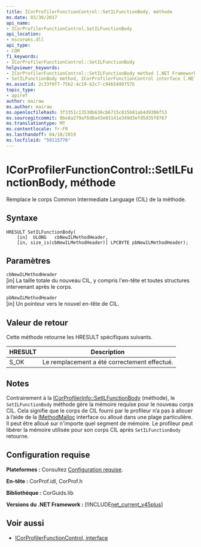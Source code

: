 ```yaml
---
title: ICorProfilerFunctionControl::SetILFunctionBody, méthode
ms.date: 03/30/2017
api_name:
- ICorProfilerFunctionControl.SetILFunctionBody
api_location:
- mscorwks.dll
api_type:
- COM
f1_keywords:
- ICorProfilerFunctionControl::SetILFunctionBody
helpviewer_keywords:
- ICorProfilerFunctionControl::SetILFunctionBody method [.NET Framework profiling]
- SetILFunctionBody method, ICorProfilerFunctionControl interface [.NET Framework profiling]
ms.assetid: 2c33f0f7-75b2-4c19-b2c7-c94b54997576
topic_type:
- apiref
author: mairaw
ms.author: mairaw
ms.openlocfilehash: 3f3351c13530b636cb6715c815b81ab4d9306f53
ms.sourcegitcommit: 0be8a279af6d8a43e03141e349d3efd5d35f8767
ms.translationtype: MT
ms.contentlocale: fr-FR
ms.lasthandoff: 04/18/2019
ms.locfileid: "59115776"
---
```

# <a name="icorprofilerfunctioncontrolsetilfunctionbody-method"></a>ICorProfilerFunctionControl::SetILFunctionBody, méthode
Remplace le corps Common Intermediate Language (CIL) de la méthode.  
  
## <a name="syntax"></a>Syntaxe  
  
```  
HRESULT SetILFunctionBody(  
    [in]  ULONG   cbNewILMethodHeader,  
    [in, size_is(cbNewILMethodHeader)] LPCBYTE pbNewILMethodHeader);  
```  
  
## <a name="parameters"></a>Paramètres  
 `cbNewILMethodHeader`  
 [in] La taille totale du nouveau CIL, y compris l'en-tête et toutes structures intervenant après le corps.  
  
 `pbNewILMethodHeader`  
 [in] Un pointeur vers le nouvel en-tête de CIL.  
  
## <a name="return-value"></a>Valeur de retour  
 Cette méthode retourne les HRESULT spécifiques suivants.  
  
|HRESULT|Description|  
|-------------|-----------------|  
|S_OK|Le remplacement a été correctement effectué.|  
  
## <a name="remarks"></a>Notes  
 Contrairement à la [ICorProfilerInfo::SetILFunctionBody](../../../../docs/framework/unmanaged-api/profiling/icorprofilerinfo-setilfunctionbody-method.md) (méthode), le `SetILFunctionBody` méthode gère la mémoire requise pour le nouveau corps CIL. Cela signifie que le corps de CIL fourni par le profileur n’a pas à allouer à l’aide de la [IMethodMalloc](../../../../docs/framework/unmanaged-api/profiling/imethodmalloc-interface.md) interface ou alloué dans une plage particulière. Il peut être alloué sur n'importe quel segment de mémoire. Le profileur peut libérer la mémoire utilisée pour son corps CIL après `SetILFunctionBody` retourne.  
  
## <a name="requirements"></a>Configuration requise  
 **Plateformes :** Consultez [Configuration requise](../../../../docs/framework/get-started/system-requirements.md).  
  
 **En-tête :** CorProf.idl, CorProf.h  
  
 **Bibliothèque :** CorGuids.lib  
  
 **Versions du .NET Framework :** [!INCLUDE[net_current_v45plus](../../../../includes/net-current-v45plus-md.md)]  
  
## <a name="see-also"></a>Voir aussi

- [ICorProfilerFunctionControl, interface](../../../../docs/framework/unmanaged-api/profiling/icorprofilerfunctioncontrol-interface.md)

